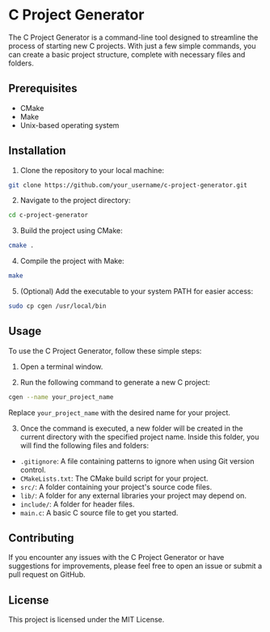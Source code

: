 # C Project Generator

The C Project Generator is a command-line tool designed to streamline the process of starting new C projects. With just a few simple commands, you can create a basic project structure, complete with necessary files and folders.

## Prerequisites

- CMake
- Make
- Unix-based operating system

## Installation

1. Clone the repository to your local machine:

```bash
git clone https://github.com/your_username/c-project-generator.git
```

2. Navigate to the project directory:

```bash
cd c-project-generator
```

3. Build the project using CMake:

```bash
cmake .
```

4. Compile the project with Make:

```bash
make
```

5. (Optional) Add the executable to your system PATH for easier access:

```bash
sudo cp cgen /usr/local/bin
```

## Usage

To use the C Project Generator, follow these simple steps:

1. Open a terminal window.

2. Run the following command to generate a new C project:

```bash
cgen --name your_project_name
```

Replace `your_project_name` with the desired name for your project.

3. Once the command is executed, a new folder will be created in the current directory with the specified project name. Inside this folder, you will find the following files and folders:

- `.gitignore`: A file containing patterns to ignore when using Git version control.
- `CMakeLists.txt`: The CMake build script for your project.
- `src/`: A folder containing your project's source code files.
- `lib/`: A folder for any external libraries your project may depend on.
- `include/`: A folder for header files.
- `main.c`: A basic C source file to get you started.

## Contributing

If you encounter any issues with the C Project Generator or have suggestions for improvements, please feel free to open an issue or submit a pull request on GitHub.

## License

This project is licensed under the MIT License.